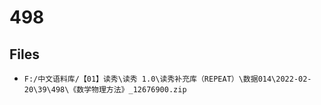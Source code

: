# 498

## Files

- `F:/中文语料库/【01】读秀\读秀 1.0\读秀补充库（REPEAT）\数据014\2022-02-20\39\498\《数学物理方法》_12676900.zip`
